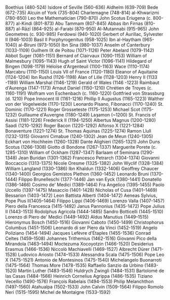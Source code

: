 Boethius (480-524)
Isidore of Seville (560-636)
Aldhelm (639-709)
Bede (672-735)
Alcuin of York (735-804)
Charlemagne (748-814)
al-Khwarizmi (780-850)
Leo the Mathematician (790-870)
John Scotus Eriugena (c. 800-877)
al-Kindi (801-873)
Abu Tammam (807-845)
Abbas ibn Firnas (810-887)
al-Rāzī (864-925)
al-Farabi (870-950)
Al-Mutannabi (915-965)
John Geometres (c. 930-985)
Ferdowsi (940-1020)
Gerbert of Aurillac, Sylvester II (946-1003)
Basil II Porphyrogenitus (958-1025)
Ibn al-Haytham (965-1040)
al-Biruni (973-1050)
Ibn Sina (980-1037)
Anselm of Canterbury (1033-1109)
Guilhem IX de Poitou (1071-1126)
Peter Abelard (1079-1142)
Abbot Suger (1081-1151)
Bernard of Clairvaux (1090-1153)
William of Malmesbury (1095-1143)
Hugh of Saint Victor (1096-1141)
Hildegard of Bingen (1098-1179)
Héloïse d'Argenteuil (1100-1163)
Wace (1110-1174)
Marcabru (1110-1150)
Louis VII of France (1120-1180)
Eleanor of Aquitaine (1124-1204)
Ibn Rushd (1126-1198)
Alan of Lille (1128-1203)
Henry II (1133 -1189)
William Marshal (1146-1219)
Gerald of Wales (1146 -1223)
Raimbaut d'Aurenga (1147-1173)
Arnaut Daniel (1150-1210)
Chrétien de Troyes (c. 1160-1191)
Wolfram von Eschenbach (c. 1160-1220)
Gottfried von Strassburg (d. 1210)
Pope Innocent III (1161-1216)
Phillip II Augustus (1165-1223)
Walther von der Vogelweide (1170-1230)
Leonardo Pisano, Fibonacci (1170-1240)
St. Dominic (1170-1221)
Roger Grosseteste (1175-1253)
Michael Scot (1175-1232)
Guillaume d'Auvergne (1180-1249)
Laȝamon (~1200)
St. Francis of Assisi (1181-1226)
Frederick II (1194-1250)
Albertus Magnus (1200-1280)
Saadi (1210-1292)
Roger Bacon (1220-1292)
Alfonso X (1221-1284)
Bonaventure (1221-1274)
St. Thomas Aquinas (1225-1274)
Ramon Llull (1232-1315)
Giovanni Cimabue (1240-1302)
Jean de Meun (1240-1305)
Eckhart von Hochheim (1260-1328)
Dante Alighieri (1265-1321)
John Duns Scotus (1266-1308)
Giotto di Bondone (1267-1337)
Marguerite Porete (c. 1285-1310)
William of Ockham (1287-1347)
Barlaam of Seminara (1290-1348) 
Jean Buridan (1301-1362) 
Francesco Petrarch (1304-1374) 
Giovanni Boccaccio (1313-1375) 
Nicole Oresme (1325-1382) 
John Wyclif (1328-1384) 
William Langland (1330-1386) 
Ibn Khaldun (1332-1406) 
Geoffrey Chaucer (1340-1400) 
Georgios Gemistos Plethon (1360-1452) 
Leonardo Bruni (1370-1444) 
Filippo Brunelleschi (1377-1446) 
Jan van Eyck (1380-1441) 
Donatello (1386-1466) 
Cosimo de' Medici (1389-1464) 
Fra Angelico (1395-1455) 
Paolo Uccello (1397-1475) 
Masaccio (1401-1428) 
Nicholas of Cusa (1401–1469) 
Bessarion (1403-1472) 
Leon Battista Alberti (1404-1472) 
Aeneas Sylvius, Pope Pius II(1405–1464) 
Filippo Lippi (1406-1469) 
Lorenzo Valla (1407-1457) 
Piero della Francesca (1415-1492) 
Janus Pannonius (1435-1472) 
Pope Julius II (1443-1513) 
Rodolphus Agricola (1444-1485) 
Sandro Botticelli (1445-1510) 
Lorenzo di Piero de' Medici (1449-1492) 
Aldus Manutius (1449–1515) 
Hieronymus Bosch (1450-1516) 
Giovanni Caboto (1450-1499) 
Christophorus Columbus (1451-1506) 
Leonardo di ser Piero da Vinci (1452-1519) 
Angelo Poliziano (1454-1494) 
Jacques Lefèvre d'Étaples (1455-1536) 
Conrad Celtes (1459–1508) 
Johannes Trithemius (1462-1516) 
Giovanni Pico della Mirandola (1463–1494) 
Moctezuma Xocoyotzin (1466-1520) 
Desiderius Erasmus (1466-1536) 
Niccolò Machiavelli (1469-1527) 
Albrecht Dürer (1471-1528) 
Ludovico Ariosto (1474–1533) 
Alessandra Scala (1475-1506) 
Pope Leo X (1475-1521) 
Antonio de Montesinos (1475-1540) 
Michelangelo Buonarroti (1475-1564) 
Thomas More (1478-1535) 
Raffaello Sanzio da Urbino (1483-1520) 
Martin Luther (1483-1546) 
Huldrych Zwingli (1484-1531) 
Bartolomé de las Casas (1484-1566) 
Heinrich Cornelius Agrippa (1486-1535) 
Tiziano Vecellio (1490-1576) 
François Rabelais (1494-1553) 
Philip Melanchthon (1497-1560) 
Atahualpa (1502-1533) 
John Calvin (1509-1564) 
Filippo Romolo Neri (1515-1595) 
Michel de Montaigne (1533-1592)